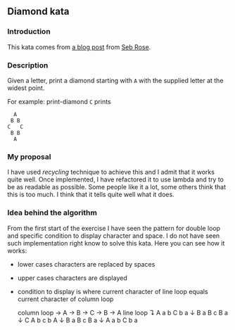 ## Diamond kata

### Introduction

This kata comes from [a blog post](http://claysnow.co.uk/recycling-tests-in-tdd) from [Seb Rose](http://claysnow.co.uk).

### Description

Given a letter, print a diamond starting with `A` with the supplied letter at the widest point.

For example: print-diamond `C` prints

      A
     B B
    C   C
     B B
      A

### My proposal

I have used _recycling_ technique to achieve this and I admit that it works quite well. Once implemented, I have
refactored it to use lambda and try to be as readable as possible. Some people like it a lot, some others think that
this is too much. I think that it tells quite well what it does.

### Idea behind the algorithm

From the first start of the exercise I have seen the pattern for double loop and specific condition to display character
and space. I do not have seen such implementation right know to solve this kata. Here you can see how it works:

 * lower cases characters are replaced by spaces
 * upper cases characters are displayed
 * condition to display is where current character of line loop equals current character of column loop


    column loop → A → B → C → B → A
    line loop ↴
              A   a   b   C   b   a
              ↓
              B   a   B   c   B   a
              ↓
              C   A   b   c   b   A
              ↓
              B   a   B   c   B   a
              ↓
              A   a   b   C   b   a